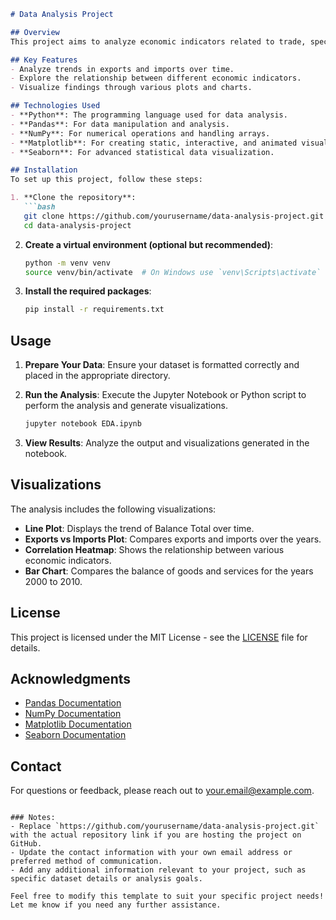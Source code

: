 
```markdown
# Data Analysis Project

## Overview
This project aims to analyze economic indicators related to trade, specifically focusing on exports, imports, and the balance of goods and services over the years 2000 to 2010. The analysis involves data cleaning, exploratory data analysis (EDA), and visualization to provide insights into trade dynamics.

## Key Features
- Analyze trends in exports and imports over time.
- Explore the relationship between different economic indicators.
- Visualize findings through various plots and charts.

## Technologies Used
- **Python**: The programming language used for data analysis.
- **Pandas**: For data manipulation and analysis.
- **NumPy**: For numerical operations and handling arrays.
- **Matplotlib**: For creating static, interactive, and animated visualizations.
- **Seaborn**: For advanced statistical data visualization.

## Installation
To set up this project, follow these steps:

1. **Clone the repository**:
   ```bash
   git clone https://github.com/yourusername/data-analysis-project.git
   cd data-analysis-project
   ```

2. **Create a virtual environment (optional but recommended)**:
   ```bash
   python -m venv venv
   source venv/bin/activate  # On Windows use `venv\Scripts\activate`
   ```

3. **Install the required packages**:
   ```bash
   pip install -r requirements.txt
   ```

## Usage
1. **Prepare Your Data**: Ensure your dataset is formatted correctly and placed in the appropriate directory.

2. **Run the Analysis**: Execute the Jupyter Notebook or Python script to perform the analysis and generate visualizations.
   ```bash
   jupyter notebook EDA.ipynb
   ```

3. **View Results**: Analyze the output and visualizations generated in the notebook.

## Visualizations
The analysis includes the following visualizations:
- **Line Plot**: Displays the trend of Balance Total over time.
- **Exports vs Imports Plot**: Compares exports and imports over the years.
- **Correlation Heatmap**: Shows the relationship between various economic indicators.
- **Bar Chart**: Compares the balance of goods and services for the years 2000 to 2010.

## License
This project is licensed under the MIT License - see the [LICENSE](LICENSE) file for details.

## Acknowledgments
- [Pandas Documentation](https://pandas.pydata.org/docs/)
- [NumPy Documentation](https://numpy.org/doc/stable/)
- [Matplotlib Documentation](https://matplotlib.org/stable/contents.html)
- [Seaborn Documentation](https://seaborn.pydata.org/)

## Contact
For questions or feedback, please reach out to [your.email@example.com](mailto:your.email@example.com).
```

### Notes:
- Replace `https://github.com/yourusername/data-analysis-project.git` with the actual repository link if you are hosting the project on GitHub.
- Update the contact information with your own email address or preferred method of communication.
- Add any additional information relevant to your project, such as specific dataset details or analysis goals. 

Feel free to modify this template to suit your specific project needs! Let me know if you need any further assistance.
